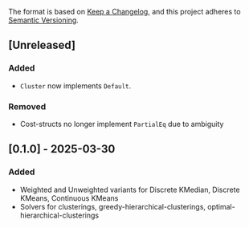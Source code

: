 The format is based on [Keep a Changelog](https://keepachangelog.com/en/1.1.0/),
and this project adheres to [Semantic Versioning](https://semver.org/spec/v2.0.0.html).

## [Unreleased]
### Added
- `Cluster` now implements `Default`.

### Removed
- Cost-structs no longer implement `PartialEq` due to ambiguity


## [0.1.0] - 2025-03-30
### Added
- Weighted and Unweighted variants for Discrete KMedian, Discrete KMeans, Continuous KMeans
- Solvers for clusterings, greedy-hierarchical-clusterings, optimal-hierarchical-clusterings